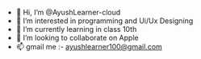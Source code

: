 - 👋 Hi, I’m @AyushLearner-cloud
- 👀 I’m interested in programming and Ui/Ux Designing
- 🌱 I’m currently learning in class 10th
- 💞️ I’m looking to collaborate on Apple
- 📫 gmail  me :- ayushlearner100@gmail.com

<!---
AyushLearner-cloud/AyushLearner-cloud is a ✨ special ✨ repository because its `README.md` (this file) appears on your GitHub profile.
You can click the Preview link to take a look at your changes.
--->
